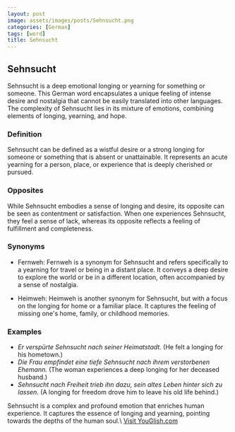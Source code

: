 ```yaml
---
layout: post
image: assets/images/posts/Sehnsucht.png
categories: [German]
tags: [word]
title: Sehnsucht
---
```


## Sehnsucht

Sehnsucht is a deep emotional longing or yearning for something or someone. This German word encapsulates a unique feeling of intense desire and nostalgia that cannot be easily translated into other languages. The complexity of Sehnsucht lies in its mixture of emotions, combining elements of longing, yearning, and hope.

### Definition

Sehnsucht can be defined as a wistful desire or a strong longing for someone or something that is absent or unattainable. It represents an acute yearning for a person, place, or experience that is deeply cherished or pursued.

### Opposites

While Sehnsucht embodies a sense of longing and desire, its opposite can be seen as contentment or satisfaction. When one experiences Sehnsucht, they feel a sense of lack, whereas its opposite reflects a feeling of fulfillment and completeness.

### Synonyms

- Fernweh: Fernweh is a synonym for Sehnsucht and refers specifically to a yearning for travel or being in a distant place. It conveys a deep desire to explore the world or be in a different location, often accompanied by a sense of nostalgia.

- Heimweh: Heimweh is another synonym for Sehnsucht, but with a focus on the longing for home or a familiar place. It captures the feeling of missing one's home, family, or childhood memories.

### Examples

- *Er verspürte Sehnsucht nach seiner Heimatstadt.* (He felt a longing for his hometown.)
- *Die Frau empfindet eine tiefe Sehnsucht nach ihrem verstorbenen Ehemann.* (The woman experiences a deep longing for her deceased husband.)
- *Sehnsucht nach Freiheit trieb ihn dazu, sein altes Leben hinter sich zu lassen.* (A longing for freedom drove him to leave his old life behind.)

Sehnsucht is a complex and profound emotion that enriches human experience. It captures the essence of longing and yearning, pointing towards the depths of the human soul.\ <a id="yg-widget-0" class="youglish-widget" data-query="Sehnsucht" data-lang="german" data-components="8412" data-auto-start="0" data-bkg-color="theme_light" data-title="How%20to%20pronounce%20Sehnsucht%20in%20German"  rel="nofollow" href="https://youglish.com">Visit YouGlish.com</a><script async src="https://youglish.com/public/emb/widget.js" charset="utf-8"></script>